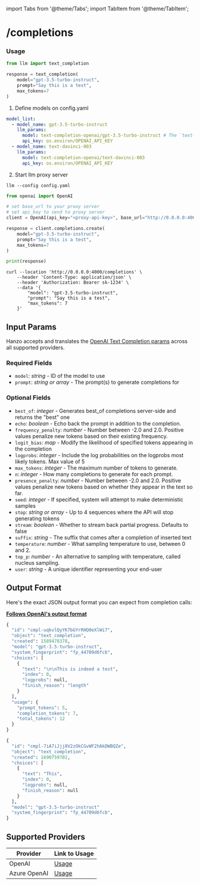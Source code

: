 import Tabs from '@theme/Tabs';
import TabItem from '@theme/TabItem';

# /completions

### Usage
<Tabs>
<TabItem value="python" label="Hanzo Python SDK">

```python
from llm import text_completion

response = text_completion(
    model="gpt-3.5-turbo-instruct",
    prompt="Say this is a test",
    max_tokens=7
)
```

</TabItem>
<TabItem value="proxy" label="Hanzo Proxy Server">

1. Define models on config.yaml

```yaml
model_list:
  - model_name: gpt-3.5-turbo-instruct
    llm_params:
      model: text-completion-openai/gpt-3.5-turbo-instruct # The `text-completion-openai/` prefix will call openai.completions.create
      api_key: os.environ/OPENAI_API_KEY
  - model_name: text-davinci-003
    llm_params:
      model: text-completion-openai/text-davinci-003
      api_key: os.environ/OPENAI_API_KEY
```

2. Start llm proxy server 

```
llm --config config.yaml
```

<Tabs>
<TabItem value="python" label="OpenAI Python SDK">

```python
from openai import OpenAI

# set base_url to your proxy server
# set api_key to send to proxy server
client = OpenAI(api_key="<proxy-api-key>", base_url="http://0.0.0.0:4000")

response = client.completions.create(
    model="gpt-3.5-turbo-instruct",
    prompt="Say this is a test",
    max_tokens=7
)

print(response)
```
</TabItem>

<TabItem value="curl" label="Curl Request">

```shell
curl --location 'http://0.0.0.0:4000/completions' \
    --header 'Content-Type: application/json' \
    --header 'Authorization: Bearer sk-1234' \
    --data '{
        "model": "gpt-3.5-turbo-instruct",
        "prompt": "Say this is a test",
        "max_tokens": 7
    }'
```
</TabItem>
</Tabs>

</TabItem>
</Tabs>

## Input Params

Hanzo accepts and translates the [OpenAI Text Completion params](https://platform.openai.com/docs/api-reference/completions) across all supported providers.

### Required Fields

- `model`: *string* - ID of the model to use
- `prompt`: *string or array* - The prompt(s) to generate completions for

### Optional Fields

- `best_of`: *integer* - Generates best_of completions server-side and returns the "best" one
- `echo`: *boolean* - Echo back the prompt in addition to the completion.
- `frequency_penalty`: *number* - Number between -2.0 and 2.0. Positive values penalize new tokens based on their existing frequency.
- `logit_bias`: *map* - Modify the likelihood of specified tokens appearing in the completion
- `logprobs`: *integer* - Include the log probabilities on the logprobs most likely tokens. Max value of 5
- `max_tokens`: *integer* - The maximum number of tokens to generate.
- `n`: *integer* - How many completions to generate for each prompt.
- `presence_penalty`: *number* - Number between -2.0 and 2.0. Positive values penalize new tokens based on whether they appear in the text so far.
- `seed`: *integer* - If specified, system will attempt to make deterministic samples
- `stop`: *string or array* - Up to 4 sequences where the API will stop generating tokens
- `stream`: *boolean* - Whether to stream back partial progress. Defaults to false
- `suffix`: *string* - The suffix that comes after a completion of inserted text
- `temperature`: *number* - What sampling temperature to use, between 0 and 2. 
- `top_p`: *number* - An alternative to sampling with temperature, called nucleus sampling. 
- `user`: *string* - A unique identifier representing your end-user

## Output Format
Here's the exact JSON output format you can expect from completion calls:


[**Follows OpenAI's output format**](https://platform.openai.com/docs/api-reference/completions/object)

<Tabs>

<TabItem value="non-streaming" label="Non-Streaming Response">

```python
{
  "id": "cmpl-uqkvlQyYK7bGYrRHQ0eXlWi7",
  "object": "text_completion",
  "created": 1589478378,
  "model": "gpt-3.5-turbo-instruct",
  "system_fingerprint": "fp_44709d6fcb",
  "choices": [
    {
      "text": "\n\nThis is indeed a test",
      "index": 0,
      "logprobs": null,
      "finish_reason": "length"
    }
  ],
  "usage": {
    "prompt_tokens": 5,
    "completion_tokens": 7,
    "total_tokens": 12
  }
}

```
</TabItem>
<TabItem value="streaming" label="Streaming Response">

```python
{
  "id": "cmpl-7iA7iJjj8V2zOkCGvWF2hAkDWBQZe",
  "object": "text_completion",
  "created": 1690759702,
  "choices": [
    {
      "text": "This",
      "index": 0,
      "logprobs": null,
      "finish_reason": null
    }
  ],
  "model": "gpt-3.5-turbo-instruct"
  "system_fingerprint": "fp_44709d6fcb",
}

```

</TabItem>
</Tabs>


## **Supported Providers**

| Provider    | Link to Usage      |
|-------------|--------------------|
| OpenAI      |   [Usage](../docs/providers/text_completion_openai)                 | 
| Azure OpenAI|   [Usage](../docs/providers/azure)                 |  


